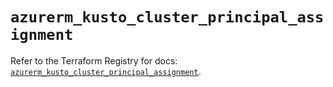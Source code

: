 # `azurerm_kusto_cluster_principal_assignment`

Refer to the Terraform Registry for docs: [`azurerm_kusto_cluster_principal_assignment`](https://registry.terraform.io/providers/hashicorp/azurerm/4.47.0/docs/resources/kusto_cluster_principal_assignment).
